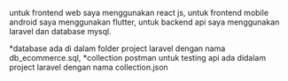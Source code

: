 untuk frontend web saya menggunakan react js,
untuk frontend mobile android saya menggunakan flutter,
untuk backend api saya menggunakan laravel dan database mysql.

*database ada di dalam folder project laravel dengan nama db_ecommerce.sql,
*collection postman untuk testing api ada didalam project laravel dengan nama collection.json
